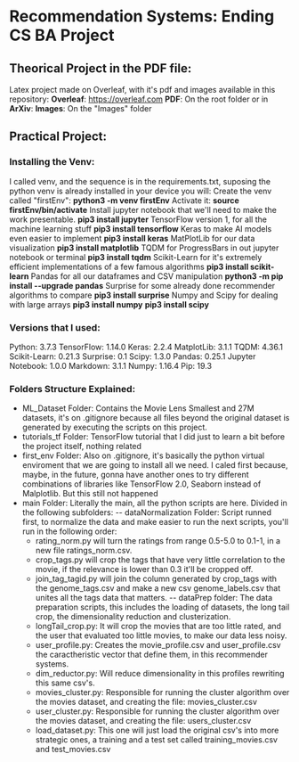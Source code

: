 # Recommendation Systems: Ending CS BA Project
## Theorical Project in the PDF file:
Latex project made on Overleaf, with it's pdf and images available in this repository:
**Overleaf**: https://overleaf.com
**PDF**: On the root folder or in
**ArXiv**:
**Images**: On the "Images" folder
## Practical Project:
### Installing the Venv:
I called venv, and the sequence is in the requirements.txt, suposing the python venv is already installed in your device you will:
Create the venv called "firstEnv":
**python3 -m venv firstEnv**
Activate it:
**source firstEnv/bin/activate**
Install jupyter notebook that we'll need to make the work presentable.
**pip3 install jupyter**
TensorFlow version 1, for all the machine learning stuff
**pip3 install tensorflow**
Keras to make AI models even easier to implement
**pip3 install keras**
MatPlotLib for our data visualization
**pip3 install matplotlib**
TQDM for ProgressBars in out jupyter notebook or terminal
**pip3 install tqdm**
Scikit-Learn for it's extremely efficient implementations of a few famous algorithms
**pip3 install scikit-learn**
Pandas for all our dataframes and CSV manipulation
**python3 -m pip install --upgrade pandas**
Surprise for some already done recommender algorithms to compare
**pip3 install surprise**
Numpy and Scipy for dealing with large arrays
**pip3 install numpy**
**pip3 install scipy**
### Versions that I used:
Python: 3.7.3
TensorFlow: 1.14.0
Keras: 2.2.4
MatplotLib: 3.1.1
TQDM: 4.36.1
Scikit-Learn: 0.21.3
Surprise: 0.1
Scipy: 1.3.0
Pandas: 0.25.1
Jupyter Notebook: 1.0.0
Markdown: 3.1.1
Numpy: 1.16.4
Pip: 19.3
### Folders Structure Explained:
 - ML_Dataset Folder: Contains the Movie Lens Smallest and 27M datasets, it's on .gitignore because all files beyond the original dataset is generated by executing the scripts on this project.
 - tutorials_tf Folder: TensorFlow tutorial that I did just to learn a bit before the project itself, nothing related
 - first_env Folder: Also on .gitignore, it's basically the python virtual enviroment that we are going to install all we need. I caled first because, maybe, in the future, gonna have another ones to try different combinations of libraries like TensorFlow 2.0, Seaborn instead of Malplotlib. But this still not happened
 - main Folder: Literally the main, all the python scripts are here. Divided in the following subfolders:
 -- dataNormalization Folder: Script runned first, to normalize the data and make easier to run the next scripts, you'll run in the following order:
    * rating_norm.py will turn the ratings from range 0.5-5.0 to 0.1-1, in a new file ratings_norm.csv.
    * crop_tags.py will crop the tags that have very little correlation to the movie, if the relevance is lower than 0.3 it'll be cropped off.
    * join_tag_tagid.py will join the column generated by crop_tags with the genome_tags.csv and make a new csv genome_labels.csv that unites all the tags data that matters.
 -- dataPrep folder: The data preparation scripts, this includes the loading of datasets, the long tail crop, the dimensionality reduction and clusterization.
    * longTail_crop.py: It will crop the movies that are too little rated, and the user that evaluated too little movies, to make our data less noisy.
    * user_profile.py: Creates the movie_profile.csv and user_profile.csv the caractheristic vector that define them, in this recommender systems.
    * dim_reductor.py: Will reduce dimensionality in this profiles rewriting this same csv's.
    * movies_cluster.py: Responsible for running the cluster algorithm over the movies dataset, and creating the file: movies_cluster.csv
    * user_cluster.py: Responsible for running the cluster algorithm over the movies dataset, and creating the file: users_cluster.csv
    * load_dataset.py: This one will just load the original csv's into more strategic ones, a training and a test set called training_movies.csv and test_movies.csv